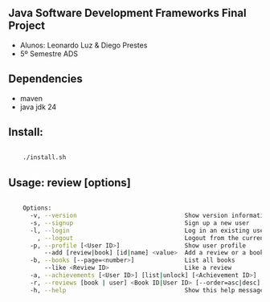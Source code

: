 ## Java Software Development Frameworks Final Project

* Alunos: Leonardo Luz & Diego Prestes
* 5º Semestre ADS

## Dependencies

* maven
* java jdk 24

## Install:

```sh

    ./install.sh

```

## Usage: review \[options\]

```sh

    Options:
      -v, --version                              Show version information
      -s, --signup                               Sign up a new user
      -l, --login                                Log in an existing user
        , --logout                               Logout from the current account
      -p, --profile [<User ID>]                  Show user profile
          --add [review|book] [id|name] <value>  Add a review or a book
      -b, --books [--page=<number>]              List all books
          --like <Review ID>                     Like a review
      -a, --achievements [<User ID>] [list|unlock] [<Achievement ID>]  Manage achievements
      -r, --reviews [book | user] <Book ID|User ID> [--order=asc|desc] [--order-by=likes|release] [--page=<number>]  Show reviews
      -h, --help                                 Show this help message

```
